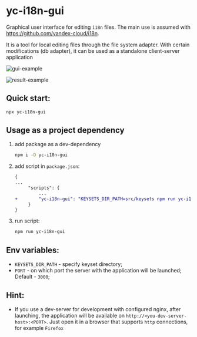 # yc-i18n-gui

Graphical user interface for editing `i18n` files. The main use is assumed with https://github.com/yandex-cloud/i18n.

It is a tool for local editing files through the file system adapter. With certain modifications (db adapter), it can be used as a standalone client-server application

![gui-example](https://user-images.githubusercontent.com/27916444/166114201-dab61f5c-8250-4d5f-a398-111cacb5ddbe.gif)

![result-example](https://user-images.githubusercontent.com/27916444/166114104-0e37cc52-a909-404b-899a-8a81091eb31e.gif)

## Quick start:

```sh
npx yc-i18n-gui
```

## Usage as a project dependency

1. add package as a dev-dependency

   ```sh
   npm i -D yc-i18n-gui
   ```

2. add script in `package.json`:

   ```diff
   {
   ...
        "scripts": {
            ...
   +        "yc-i18n-gui": "KEYSETS_DIR_PATH=src/keysets npm run yc-i18n-gui"
        }
   }
   ```

3. run script:

   ```sh
   npm run yc-i18n-gui
   ```

## Env variables:

- `KEYSETS_DIR_PATH` - specify keyset directory;
- `PORT` - on which port the server with the application will be launched; Default - `3000`;

## Hint:

- If you use a dev-server for development with configured nginx, after launching, the application will be available on `http://<you-dev-server-host>:<PORT>`. Just open it in a browser that supports `http` connections, for example `Firefox`
